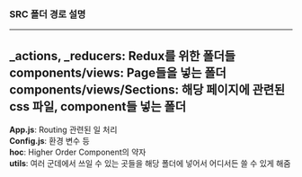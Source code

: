 ### SRC 폴더 경로 설명
---
**_actions, _reducers**: Redux를 위한 폴더들   
**components/views**: Page들을 넣는 폴더   
**components/views/Sections**: 해당 페이지에 관련된 css 파일, component들 넣는 폴더   
---
**App.js**: Routing 관련된 일 처리   
**Config.js**: 환경 변수 등   
**hoc**: Higher Order Component의 약자   
**utils**: 여러 군데에서 쓰일 수 있는 곳들을 해당 폴더에 넣어서 어디서든 쓸 수 있게 해줌